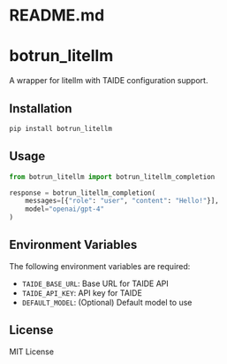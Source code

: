 # README.md
# botrun_litellm

A wrapper for litellm with TAIDE configuration support.

## Installation

```bash
pip install botrun_litellm
```

## Usage

```python
from botrun_litellm import botrun_litellm_completion

response = botrun_litellm_completion(
    messages=[{"role": "user", "content": "Hello!"}],
    model="openai/gpt-4"
)
```

## Environment Variables

The following environment variables are required:

- `TAIDE_BASE_URL`: Base URL for TAIDE API
- `TAIDE_API_KEY`: API key for TAIDE
- `DEFAULT_MODEL`: (Optional) Default model to use

## License

MIT License